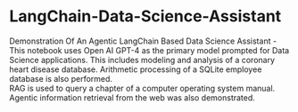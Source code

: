# LangChain-Data-Science-Assistant
Demonstration Of An Agentic LangChain Based Data Science Assistant - 
This notebook uses Open AI GPT-4 as the primary model prompted for Data Science applications.
This includes modeling and analysis of a coronary heart disease database.
Arithmetic processing of a SQLite employee database is also performed.  
RAG is used to query a chapter of a computer operating system manual.
Agentic information retrieval from the web was also demonstrated.
